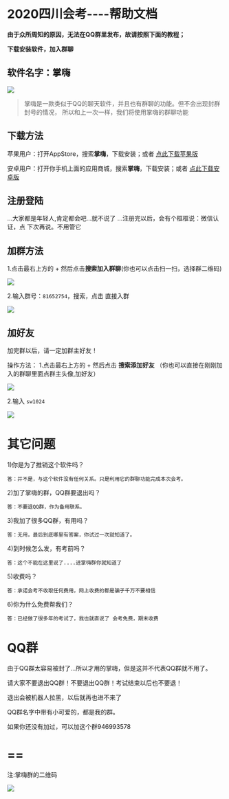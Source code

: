 # 2020四川会考----帮助文档

**由于众所周知的原因，无法在QQ群里发布，故请按照下面的教程；**

**下载安装软件，加入群聊**




## 软件名字：掌嗨
![](/help/1.png)

>掌嗨是一款类似于QQ的聊天软件，并且也有群聊的功能。但不会出现封群封号的情况，
所以和上一次一样，我们将使用掌嗨的群聊功能


## 下载方法
苹果用户：打开AppStore，搜索**掌嗨**，下载安装；或者 [点此下载苹果版](https://itunes.apple.com/cn/app/%E6%8E%8C%E5%97%A8/id1444875770?l=zh&ls=1&mt=8 "点此下载苹果版")

安卓用户：打开你手机上面的应用商城，搜索**掌嗨**，下载安装；或者 [点此下载安卓版](http://a.app.qq.com/o/simple.jsp?pkgname=cn.handhi.im&fromcase=40003 "点此下载安卓版")

## 注册登陆
...大家都是年轻人,肯定都会吧...就不说了
...注册完以后，会有个框框说：微信认证，点 下次再说。不用管它
## 加群方法

1.点击最右上方的 + 然后点击**搜索加入群聊**(你也可以点击扫一扫，选择群二维码)

![](/help/2.png)

2.输入群号：`81652754`，搜索，点击 直接入群

![](/help/3.png)


## 加好友
加完群以后，请一定加群主好友！

操作方法：
1.点击最右上方的 + 然后点击 **搜索添加好友** （你也可以直接在刚刚加入的群聊里面点群主头像,加好友）

![](/help/4.png)

2.输入 `sw1024`

![](/help/5.png)


# 其它问题
1)你是为了推销这个软件吗？

`答：并不是，与这个软件没有任何关系。只是利用它的群聊功能完成本次会考。`

2)加了掌嗨的群，QQ群要退出吗？

`答：不要退QQ群，作为备用联系。`

3)我加了很多QQ群，有用吗？

`答：无用，最后到底哪里有答案，你试过一次就知道了。`

4)到时候怎么发，有考前吗？

`答：这个不能在这里说了....进掌嗨群你就知道了`

5)收费吗？

`答：承诺会考不收取任何费用，网上收费的都是骗子千万不要相信`

6)你为什么免费帮我们？

`答：已经做了很多年的考试了，我也就直说了 会考免费，期末收费`


# QQ群
由于QQ群太容易被封了...所以才用的掌嗨，但是这并不代表QQ群就不用了。

请大家不要退出QQ群！不要退出QQ群！考试结束以后也不要退！

退出会被机器人拉黑，以后就再也进不来了


QQ群名字中带有小可爱的，都是我的群。

如果你还没有加过，可以加这个群946993578

==
==

注:掌嗨群的二维码

![](/help/zh.png)